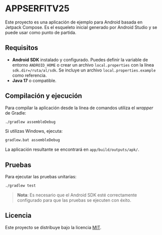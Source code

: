 # APPSERFITV25

Este proyecto es una aplicación de ejemplo para Android basada en Jetpack Compose.
Es el esqueleto inicial generado por Android Studio y se puede usar como punto de partida.

## Requisitos

 - **Android SDK** instalado y configurado. Puedes definir la variable de entorno `ANDROID_HOME` o crear un archivo `local.properties` con la línea `sdk.dir=/ruta/al/sdk`. 
   Se incluye un archivo `local.properties.example` como referencia.
- **Java 17** o compatible.

## Compilación y ejecución

Para compilar la aplicación desde la línea de comandos utiliza el *wrapper* de Gradle:

```bash
./gradlew assembleDebug
```

Si utilizas Windows, ejecuta:

```bat
gradlew.bat assembleDebug
```

La aplicación resultante se encontrará en `app/build/outputs/apk/`.

## Pruebas

Para ejecutar las pruebas unitarias:

```bash
./gradlew test
```

> **Nota**: Es necesario que el Android SDK esté correctamente configurado para que las pruebas se ejecuten con éxito.

## Licencia

Este proyecto se distribuye bajo la licencia [MIT](LICENSE).

